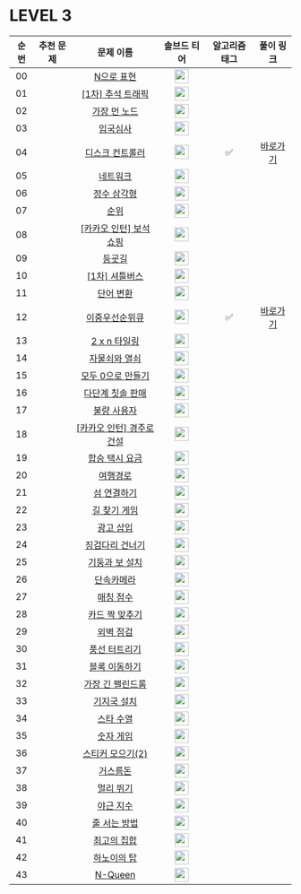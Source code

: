 # LEVEL 3



| 순번|추천 문제|문제 이름|솔브드 티어|알고리즘 태그|풀이 링크 |
| :--:|:--:|:--:|:--:|:--:|:--:|
| 00 ||[N으로 표현](https://programmers.co.kr/learn/courses/30/lessons/42895)|<img height="25px" width="25px" src="https://static.solved.ac/tier_small/0.svg"/>|||
| 01 ||[[1차] 추석 트래픽](https://programmers.co.kr/learn/courses/30/lessons/17676)|<img height="25px" width="25px" src="https://static.solved.ac/tier_small/0.svg"/>|||
| 02 ||[가장 먼 노드](https://programmers.co.kr/learn/courses/30/lessons/49189)|<img height="25px" width="25px" src="https://static.solved.ac/tier_small/0.svg"/>|||
| 03 ||[입국심사](https://programmers.co.kr/learn/courses/30/lessons/43238)|<img height="25px" width="25px" src="https://static.solved.ac/tier_small/0.svg"/>|||
| 04 ||[디스크 컨트롤러](https://programmers.co.kr/learn/courses/30/lessons/42627)|<img height="25px" width="25px" src="https://static.solved.ac/tier_small/0.svg"/>|✅|[바로가기](https://the1020.github.io/posts/programmers-42627/)|
| 05 ||[네트워크](https://programmers.co.kr/learn/courses/30/lessons/43162)|<img height="25px" width="25px" src="https://static.solved.ac/tier_small/0.svg"/>|||
| 06 ||[정수 삼각형](https://programmers.co.kr/learn/courses/30/lessons/43105)|<img height="25px" width="25px" src="https://static.solved.ac/tier_small/0.svg"/>|||
| 07 ||[순위](https://programmers.co.kr/learn/courses/30/lessons/49191)|<img height="25px" width="25px" src="https://static.solved.ac/tier_small/0.svg"/>|||
| 08 ||[[카카오 인턴] 보석 쇼핑](https://programmers.co.kr/learn/courses/30/lessons/67258)|<img height="25px" width="25px" src="https://static.solved.ac/tier_small/0.svg"/>|||
| 09 ||[등굣길](https://programmers.co.kr/learn/courses/30/lessons/42898)|<img height="25px" width="25px" src="https://static.solved.ac/tier_small/0.svg"/>|||
| 10 ||[[1차] 셔틀버스](https://programmers.co.kr/learn/courses/30/lessons/17678)|<img height="25px" width="25px" src="https://static.solved.ac/tier_small/0.svg"/>|||
| 11 ||[단어 변환](https://programmers.co.kr/learn/courses/30/lessons/43163)|<img height="25px" width="25px" src="https://static.solved.ac/tier_small/0.svg"/>|||
| 12 ||[이중우선순위큐](https://programmers.co.kr/learn/courses/30/lessons/42628)|<img height="25px" width="25px" src="https://static.solved.ac/tier_small/0.svg"/>|✅|[바로가기](https://the1020.github.io/posts/programmers-42628/)|
| 13 ||[2 x n 타일링](https://programmers.co.kr/learn/courses/30/lessons/12900)|<img height="25px" width="25px" src="https://static.solved.ac/tier_small/0.svg"/>|||
| 14 ||[자물쇠와 열쇠](https://programmers.co.kr/learn/courses/30/lessons/60059)|<img height="25px" width="25px" src="https://static.solved.ac/tier_small/0.svg"/>|||
| 15 ||[모두 0으로 만들기](https://programmers.co.kr/learn/courses/30/lessons/76503)|<img height="25px" width="25px" src="https://static.solved.ac/tier_small/0.svg"/>|||
| 16 ||[다단계 칫솔 판매](https://programmers.co.kr/learn/courses/30/lessons/77486)|<img height="25px" width="25px" src="https://static.solved.ac/tier_small/0.svg"/>|||
| 17 ||[불량 사용자](https://programmers.co.kr/learn/courses/30/lessons/64064)|<img height="25px" width="25px" src="https://static.solved.ac/tier_small/0.svg"/>|||
| 18 ||[[카카오 인턴] 경주로 건설](https://programmers.co.kr/learn/courses/30/lessons/67259)|<img height="25px" width="25px" src="https://static.solved.ac/tier_small/0.svg"/>|||
| 19 ||[합승 택시 요금](https://programmers.co.kr/learn/courses/30/lessons/72413)|<img height="25px" width="25px" src="https://static.solved.ac/tier_small/0.svg"/>|||
| 20 ||[여행경로](https://programmers.co.kr/learn/courses/30/lessons/43164)|<img height="25px" width="25px" src="https://static.solved.ac/tier_small/0.svg"/>|||
| 21 ||[섬 연결하기](https://programmers.co.kr/learn/courses/30/lessons/42861)|<img height="25px" width="25px" src="https://static.solved.ac/tier_small/0.svg"/>|||
| 22 ||[길 찾기 게임](https://programmers.co.kr/learn/courses/30/lessons/42892)|<img height="25px" width="25px" src="https://static.solved.ac/tier_small/0.svg"/>|||
| 23 ||[광고 삽입](https://programmers.co.kr/learn/courses/30/lessons/72414)|<img height="25px" width="25px" src="https://static.solved.ac/tier_small/0.svg"/>|||
| 24 ||[징검다리 건너기](https://programmers.co.kr/learn/courses/30/lessons/64062)|<img height="25px" width="25px" src="https://static.solved.ac/tier_small/0.svg"/>|||
| 25 ||[기둥과 보 설치](https://programmers.co.kr/learn/courses/30/lessons/60061)|<img height="25px" width="25px" src="https://static.solved.ac/tier_small/0.svg"/>|||
| 26 ||[단속카메라](https://programmers.co.kr/learn/courses/30/lessons/42884)|<img height="25px" width="25px" src="https://static.solved.ac/tier_small/0.svg"/>|||
| 27 ||[매칭 점수](https://programmers.co.kr/learn/courses/30/lessons/42893)|<img height="25px" width="25px" src="https://static.solved.ac/tier_small/0.svg"/>|||
| 28 ||[카드 짝 맞추기](https://programmers.co.kr/learn/courses/30/lessons/72415)|<img height="25px" width="25px" src="https://static.solved.ac/tier_small/0.svg"/>|||
| 29 ||[외벽 점검](https://programmers.co.kr/learn/courses/30/lessons/60062)|<img height="25px" width="25px" src="https://static.solved.ac/tier_small/0.svg"/>|||
| 30 ||[풍선 터트리기](https://programmers.co.kr/learn/courses/30/lessons/68646)|<img height="25px" width="25px" src="https://static.solved.ac/tier_small/0.svg"/>|||
| 31 ||[블록 이동하기](https://programmers.co.kr/learn/courses/30/lessons/60063)|<img height="25px" width="25px" src="https://static.solved.ac/tier_small/0.svg"/>|||
| 32 ||[가장 긴 팰린드롬](https://programmers.co.kr/learn/courses/30/lessons/12904)|<img height="25px" width="25px" src="https://static.solved.ac/tier_small/0.svg"/>|||
| 33 ||[기지국 설치](https://programmers.co.kr/learn/courses/30/lessons/12979)|<img height="25px" width="25px" src="https://static.solved.ac/tier_small/0.svg"/>|||
| 34 ||[스타 수열](https://programmers.co.kr/learn/courses/30/lessons/70130)|<img height="25px" width="25px" src="https://static.solved.ac/tier_small/0.svg"/>|||
| 35 ||[숫자 게임](https://programmers.co.kr/learn/courses/30/lessons/12987)|<img height="25px" width="25px" src="https://static.solved.ac/tier_small/0.svg"/>|||
| 36 ||[스티커 모으기(2)](https://programmers.co.kr/learn/courses/30/lessons/12971)|<img height="25px" width="25px" src="https://static.solved.ac/tier_small/0.svg"/>|||
| 37 ||[거스름돈](https://programmers.co.kr/learn/courses/30/lessons/12907)|<img height="25px" width="25px" src="https://static.solved.ac/tier_small/0.svg"/>|||
| 38 ||[멀리 뛰기](https://programmers.co.kr/learn/courses/30/lessons/12914)|<img height="25px" width="25px" src="https://static.solved.ac/tier_small/0.svg"/>|||
| 39 ||[야근 지수](https://programmers.co.kr/learn/courses/30/lessons/12927)|<img height="25px" width="25px" src="https://static.solved.ac/tier_small/0.svg"/>|||
| 40 ||[줄 서는 방법](https://programmers.co.kr/learn/courses/30/lessons/12936)|<img height="25px" width="25px" src="https://static.solved.ac/tier_small/0.svg"/>|||
| 41 ||[최고의 집합](https://programmers.co.kr/learn/courses/30/lessons/12938)|<img height="25px" width="25px" src="https://static.solved.ac/tier_small/0.svg"/>|||
| 42 ||[하노이의 탑](https://programmers.co.kr/learn/courses/30/lessons/12946)|<img height="25px" width="25px" src="https://static.solved.ac/tier_small/0.svg"/>|||
| 43 ||[N-Queen](https://programmers.co.kr/learn/courses/30/lessons/12952)|<img height="25px" width="25px" src="https://static.solved.ac/tier_small/0.svg"/>|||
